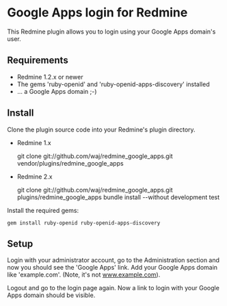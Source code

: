 Google Apps login for Redmine
=============================

This Redmine plugin allows you to login using your Google Apps domain's user.


Requirements
------------

* Redmine 1.2.x or newer
* The gems 'ruby-openid' and 'ruby-openid-apps-discovery' installed
* ... a Google Apps domain ;-)

Install
-------

Clone the plugin source code into your Redmine's plugin directory.

* Redmine 1.x

    git clone git://github.com/waj/redmine_google_apps.git vendor/plugins/redmine_google_apps

* Redmine 2.x

    git clone git://github.com/waj/redmine_google_apps.git plugins/redmine_google_apps
    bundle install --without development test


Install the required gems:

    gem install ruby-openid ruby-openid-apps-discovery


Setup
-----

Login with your administrator account, go to the Administration section and now you should see the 'Google Apps' link. Add your Google Apps domain like 'example.com'. (Note, it's not www.example.com).

Logout and go to the login page again. Now a link to login with your Google Apps domain should be visible.
